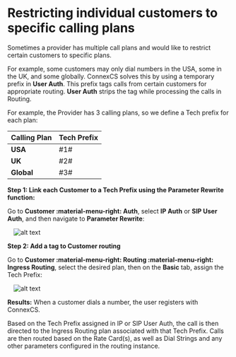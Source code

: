 # Restricting individual customers to specific calling plans

Sometimes a provider has multiple call plans and would like to restrict certain customers to specific plans.

For example, some customers may only dial numbers in the USA, some in the UK, and some globally. ConnexCS solves this by using a temporary prefix in **User Auth**. This prefix tags calls from certain customers for appropriate routing. **User Auth** strips the tag while processing the calls in Routing.

For example, the Provider has 3 calling plans, so we define a Tech prefix for each plan:

|Calling Plan|Tech Prefix|
|---|---|
|**USA**|\#1#|
|**UK**|\#2#|
|**Global**|\#3#|

**Step 1: Link each Customer to a Tech Prefix using the Parameter Rewrite function:**

Go to **Customer :material-menu-right: Auth**, select **IP Auth** or **SIP User Auth**, and then navigate to **Parameter Rewrite**:

&emsp;![alt text][restrictcalling1]

**Step 2: Add a tag to Customer routing**

Go to **Customer :material-menu-right: Routing :material-menu-right: Ingress Routing**, select the desired plan, then on the **Basic** tab, assign the Tech Prefix:

&emsp;![alt text][restrictcalling2]

**Results:**
When a customer dials a number, the user registers with ConnexCS.

Based on the Tech Prefix assigned in IP or SIP User Auth, the call is then directed to the Ingress Routing plan associated with that Tech Prefix. Calls are then routed based on the Rate Card(s), as well as Dial Strings and any other parameters configured in the routing instance.

[restrictcalling1]: /guides/howto/img/restrictcalling1.png "Tech Prefix in Auth"
[restrictcalling2]: /guides/howto/img/restrictcalling2.png "Tech Prefix in Routing"
